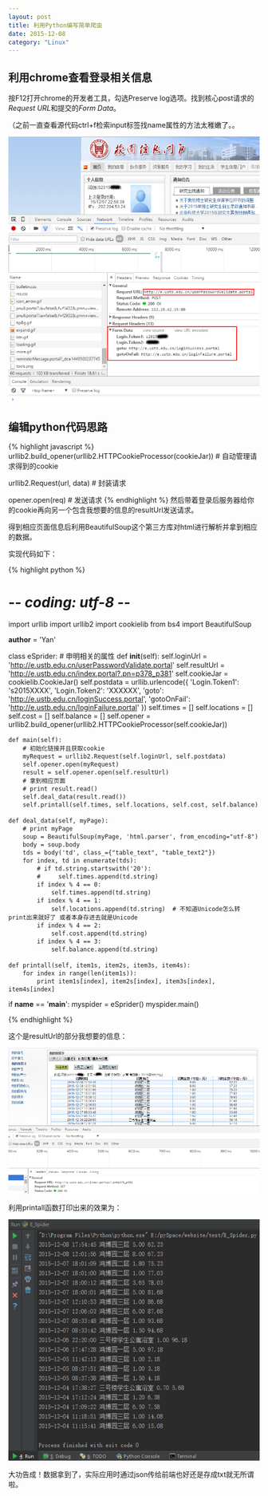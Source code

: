 ```yaml
---
layout: post
title: 利用Python编写简单爬虫
date: 2015-12-08
category: "Linux"
---
```


## 利用chrome查看登录相关信息

按F12打开chrome的开发者工具，勾选Preserve log选项。找到核心post请求的*Request URL*和提交的*Form Data*。

（之前一直查看源代码ctrl+f检索input标签找name属性的方法太稚嫩了。。

![chrome-network](/res/img/posts/2015/chrome-network.png "chrome-network")<br>

## 编辑python代码思路

{% highlight javascript %}
urllib2.build_opener(urllib2.HTTPCookieProcessor(cookieJar))  # 自动管理请求得到的cookie
    
urllib2.Request(url, data)  # 封装请求
    
opener.open(req)  # 发送请求
{% endhighlight %}
然后带着登录后服务器给你的cookie再向另一个包含我想要的信息的resultUrl发送请求。

得到相应页面信息后利用BeautifulSoup这个第三方库对html进行解析并拿到相应的数据。

实现代码如下：

{% highlight python %}

# -*- coding: utf-8 -*-
import urllib
import urllib2
import cookielib
from bs4 import BeautifulSoup

__author__ = 'Yan'


class eSprider:
    # 申明相关的属性
    def __init__(self):
        self.loginUrl = 'http://e.ustb.edu.cn/userPasswordValidate.portal'
        self.resultUrl = 'http://e.ustb.edu.cn/index.portal?.pn=p378_p381'
        self.cookieJar = cookielib.CookieJar()
        self.postdata = urllib.urlencode({
            'Login.Token1': 's2015XXXX', 'Login.Token2': 'XXXXXX', 
            'goto': 'http://e.ustb.edu.cn/loginSuccess.portal',
            'gotoOnFail': 'http://e.ustb.edu.cn/loginFailure.portal'
        })
        self.times = []
        self.locations = []
        self.cost = []
        self.balance = []
        self.opener = urllib2.build_opener(urllib2.HTTPCookieProcessor(self.cookieJar))

    def main(self):
        # 初始化链接并且获取cookie
        myRequest = urllib2.Request(self.loginUrl, self.postdata)
        self.opener.open(myRequest)
        result = self.opener.open(self.resultUrl)
        # 拿到相应页面
        # print result.read()
        self.deal_data(result.read())
        self.printall(self.times, self.locations, self.cost, self.balance)

    def deal_data(self, myPage):
        # print myPage
        soup = BeautifulSoup(myPage, 'html.parser', from_encoding="utf-8")
        body = soup.body
        tds = body('td', class_={"table_text", "table_text2"})
        for index, td in enumerate(tds):
            # if td.string.startswith('20'):
            #     self.times.append(td.string)
            if index % 4 == 0:
                self.times.append(td.string)
            if index % 4 == 1:
                self.locations.append(td.string)  # 不知道Unicode怎么转 print出来就好了 或者本身存进去就是Unicode
            if index % 4 == 2:
                self.cost.append(td.string)
            if index % 4 == 3:
                self.balance.append(td.string)

    def printall(self, item1s, item2s, item3s, item4s):
        for index in range(len(item1s)):
            print item1s[index], item2s[index], item3s[index], item4s[index]

if __name__ == '__main__':
    myspider = eSprider()
    myspider.main()

{% endhighlight %}

这个是resultUrl的部分我想要的信息：

![web-info](/res/img/posts/2015/web-info.png "页面端查看信息")<br>

利用printall函数打印出来的效果为：

![console-result](/res/img/posts/2015/console-result.png "控制台输出信息")<br>

大功告成！数据拿到了，实际应用时通过json传给前端也好还是存成txt就无所谓啦。